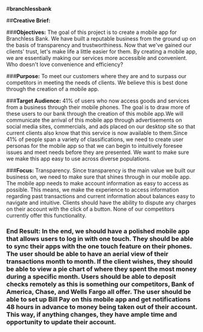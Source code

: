 #**branchlessbank**

##**Creative Brief:**

###**Objectives:** The goal of this project is to create a mobile app for Branchless Bank. We have built a reputable business from the ground up on the basis of transparency and trustworthiness. Now that we've gained our clients' trust, let's make life a little easier for them. By creating a mobile app, we are essentially making our services more accessible and convenient. Who doesn't love convenience and efficiency?

###**Purpose:** To meet our customers where they are and to surpass our competitors in meeting the needs of clients. We believe this is best done through the creation of a mobile app.

###**Target Audience:** 41% of users who now access goods and services from a business through their mobile phones. The goal is to draw more of these users to our bank through the creation of this mobile app.We will communicate the arrival of this mobile app through advertisements on social media sites, commercials, and ads placed on our desktop site so that current clients also know that this service is now available to them.Since 41% of people span a variety of classifications, we need to create user personas for the mobile app so that we can begin to intuitively foresee issues and meet needs before they are presented. We want to make sure we make this app easy to use across diverse populations.

###**Focus:** Transparency. Since transparency is the main value we built our business on, we need to make sure that shines through in our mobile app. The mobile app needs to make account information as easy to access as possible. This means, we make the experience to access information regarding past transactions and current information about balances easy to navigate and intuitive. Clients should have the ability to dispute any charges on their account with the click of a button. None of our competitors currently offer this functionality.

### **End Result:** In the end, we should have a polished mobile app that allows users to log in with one touch. They should be able to sync their apps with the one touch feature on their phones. The user should be able to have an aerial view of their transactions month to month. If the client wishes, they should be able to view a pie chart of where they spent the most money during a specific month. Users should be able to deposit checks remotely as this is something our competitors, Bank of America, Chase, and Wells Fargo all offer. The user should be able to set up Bill Pay on this mobile app and get notifications 48 hours in advance to money being taken out of their account. This way, if anything changes, they have ample time and opportunity to update their account.
